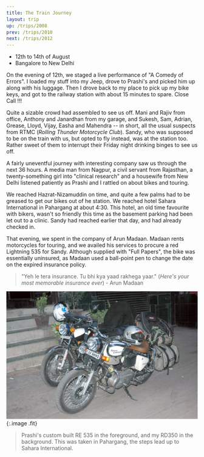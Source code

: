 ```yaml
---
title: The Train Journey
layout: trip
up: /trips/2008
prev: /trips/2010
next: /trips/2012
---
```


- 12th to 14th of August
- Bangalore to New Delhi

On the evening of 12th, we staged a live performance of &quot;A             Comedy of Errors&quot;. I loaded my stuff into my Jeep, drove to             Prashi's and picked him up along with his luggage. Then I drove             back to my place to pick up my bike keys, and got to the railway             station with about 15 minutes to spare. Close Call !!!

Quite a sizable crowd had assembled to see us off. Mani and             Rajiv from office, Anthony and Janardhan from my garage, and             Sukesh, Sam, Adrian, Grease, Lloyd, Vijay, Easha and Mahendra --             in short, all the usual suspects from RTMC (_Rolling Thunder Motorcycle Club_). Sandy, who was             supposed to be on the train with us, but opted to fly instead,             was at the station too. Rather sweet of them to interrupt their             Friday night drinking binges to see us off.

A fairly uneventful journey with interesting company saw us             through the next 36 hours. A media man from Nagpur, a civil             servant from Rajasthan, a twenty-something girl into &quot;clinical             research&quot; and a housewife from New Delhi listened patiently as             Prashi and I rattled on about bikes and touring.

We reached Hazrat-Nizamuddin on time, and quite a few palms             had to be greased to get our bikes out of he station. We reached             hotel Sahara International in Pahargang at about 4:30. This             hotel, an old time favourite with bikers, wasn't so friendly             this time as the basement parking had been let out to a clinic.             Sandy had reached earlier that day, and had already checked in.

That evening, we spent in the company of Arun Madaan. Madaan             rents motorcycles for touring, and we availed his services to             procure a red Lightning 535 for Sandy. Although supplied with             &quot;Full Papers&quot;, the bike was essentially uninsured, as Madaan             used a ball-point pen to change the date on the expired             insurance policy.

>  "Yeh le tera insurance. Tu bhi kya yaad rakhega             yaar." (_Here's your most memorable insurance ever_) - Arun Madaan 

![DSC_0002.JPG](/images/photos/DSC_0002.JPG 'DSC_0002.JPG'){:.image .fit}


>  Prashi's custom built RE 535 in the foreground,             and my RD350 in the background. This was taken in Pahargang, the             steps lead up to Sahara International. 


